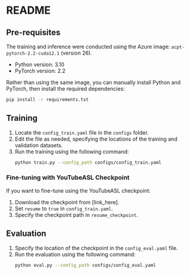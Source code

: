 # README

## Pre-requisites
The training and inference were conducted using the Azure image: `acpt-pytorch-2.2-cuda12.1` (version 26).

- Python version: 3.10  
- PyTorch version: 2.2  

Rather than using the same image, you can manually install Python and PyTorch, then install the required dependencies:
```bash
pip install -r requirements.txt
```

## Training
1. Locate the `config_train.yaml` file in the `configs` folder.
2. Edit the file as needed, specifying the locations of the training and validation datasets.
3. Run the training using the following command:
   ```bash
   python train.py --config_path configs/config_train.yaml
   ```

### Fine-tuning with YouTubeASL Checkpoint
If you want to fine-tune using the YouTubeASL checkpoint:
1. Download the checkpoint from [link_here].
2. Set `resume` to `true` in `config_train.yaml`.
3. Specify the checkpoint path in `resume_checkpoint`.

## Evaluation
1. Specify the location of the checkpoint in the `config_eval.yaml` file.
2. Run the evaluation using the following command:
   ```bash
   python eval.py --config_path configs/config_eval.yaml
   ```